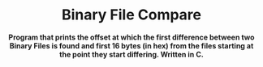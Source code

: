 <h1 align="center">Binary File Compare</h1>  
<p align="center">  
 <b>Program that prints the offset at which the first difference between two Binary Files is found and first 16 bytes (in hex) from the files starting at the point they start differing. Written in C.</b>  
</p> 
